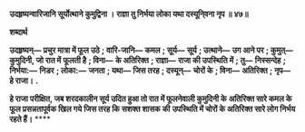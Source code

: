 **उदहृष्यन्वारिजानि सूर्योत्थाने कुमुद्विना ।** **राज्ञा तु निर्भया लोका यथा दस्यूनि्वना नृप ॥ ४७॥** 

**शब्दार्थ** 

**उदहृष्यन्—** **प्रचुर मात्रा में फूल उठे** **; वारि-जानि—** **कमल** **; सूर्य—** **सूर्य** **; उत्थाने—** **उग आने पर** **; कुमुत्—** **कुमुदिनी, जो रात में** **फूलती है** **; विना—** **के अतिरिक्त** **; राज्ञा—** **राजा की उपस्थिति में** **; तु—** **निस्सन्देह** **; निर्भया:—** **निडर** **; लोका:—** **जनता** **; यथा—** **जिस तरह** **; दस्यून्—** **चोरों के** **; विना—** **अतिरिक्त** **; नृप—** **हे राजा।** **.** 

**हे राजा परीक्षित, जब शरदकालीन सूर्य उदित हुआ तो रात में फूलनेवाली कुमुदिनी के** **अतिरिक्त सारे कमल के फूल प्रसन्नतापूर्वक खिल गये जिस तरह कि सशक्त शासक की** **उपस्थिति में चोरों के अतिरिक्त सारे लोग निर्भय रहते हैं।** **** 